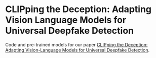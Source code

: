 # CLIPping the Deception: Adapting Vision Language Models for Universal Deepfake Detection
Code and pre-trained models for our paper [CLIPping the Deception: Adapting Vision-Language Models for Universal Deepfake Detection]([https://www.google.com](https://arxiv.org/pdf/2402.12927)https://arxiv.org/pdf/2402.12927).

